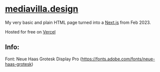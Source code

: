 # [mediavilla.design](http://mediavilla.design)

My very basic and plain HTML page turned into a [Next.js](https://nextjs.org/) from Feb 2023.

Hosted for free on [Vercel](https://vercel.com) 

## Info:

Font: Neue Haas Grotesk Display Pro (https://fonts.adobe.com/fonts/neue-haas-grotesk)

